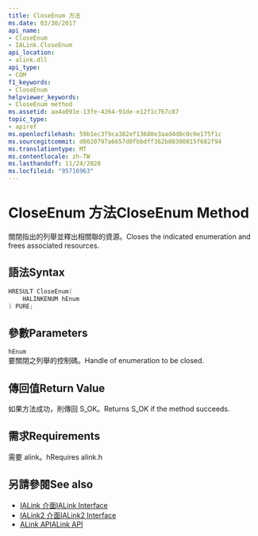 ```yaml
---
title: CloseEnum 方法
ms.date: 03/30/2017
api_name:
- CloseEnum
- IALink.CloseEnum
api_location:
- alink.dll
api_type:
- COM
f1_keywords:
- CloseEnum
helpviewer_keywords:
- CloseEnum method
ms.assetid: aa4a091e-13fe-4264-91de-e12f1c767c87
topic_type:
- apiref
ms.openlocfilehash: 59b1ec3f9ca382ef13680e3aad4d0c0c0e175f1c
ms.sourcegitcommit: d8020797a6657d0fbbdff362b80300815f682f94
ms.translationtype: MT
ms.contentlocale: zh-TW
ms.lasthandoff: 11/24/2020
ms.locfileid: "95716963"
---
```

# <a name="closeenum-method"></a><span data-ttu-id="5c520-102">CloseEnum 方法</span><span class="sxs-lookup"><span data-stu-id="5c520-102">CloseEnum Method</span></span>

<span data-ttu-id="5c520-103">關閉指出的列舉並釋出相關聯的資源。</span><span class="sxs-lookup"><span data-stu-id="5c520-103">Closes the indicated enumeration and frees associated resources.</span></span>  
  
## <a name="syntax"></a><span data-ttu-id="5c520-104">語法</span><span class="sxs-lookup"><span data-stu-id="5c520-104">Syntax</span></span>  
  
```cpp  
HRESULT CloseEnum(  
    HALINKENUM hEnum  
) PURE;  
```  
  
## <a name="parameters"></a><span data-ttu-id="5c520-105">參數</span><span class="sxs-lookup"><span data-stu-id="5c520-105">Parameters</span></span>  

 `hEnum`  
 <span data-ttu-id="5c520-106">要關閉之列舉的控制碼。</span><span class="sxs-lookup"><span data-stu-id="5c520-106">Handle of enumeration to be closed.</span></span>  
  
## <a name="return-value"></a><span data-ttu-id="5c520-107">傳回值</span><span class="sxs-lookup"><span data-stu-id="5c520-107">Return Value</span></span>  

 <span data-ttu-id="5c520-108">如果方法成功，則傳回 S_OK。</span><span class="sxs-lookup"><span data-stu-id="5c520-108">Returns S_OK if the method succeeds.</span></span>  
  
## <a name="requirements"></a><span data-ttu-id="5c520-109">需求</span><span class="sxs-lookup"><span data-stu-id="5c520-109">Requirements</span></span>  

 <span data-ttu-id="5c520-110">需要 alink。h</span><span class="sxs-lookup"><span data-stu-id="5c520-110">Requires alink.h</span></span>  
  
## <a name="see-also"></a><span data-ttu-id="5c520-111">另請參閱</span><span class="sxs-lookup"><span data-stu-id="5c520-111">See also</span></span>

- [<span data-ttu-id="5c520-112">IALink 介面</span><span class="sxs-lookup"><span data-stu-id="5c520-112">IALink Interface</span></span>](ialink-interface.md)
- [<span data-ttu-id="5c520-113">IALink2 介面</span><span class="sxs-lookup"><span data-stu-id="5c520-113">IALink2 Interface</span></span>](ialink2-interface.md)
- [<span data-ttu-id="5c520-114">ALink API</span><span class="sxs-lookup"><span data-stu-id="5c520-114">ALink API</span></span>](index.md)
